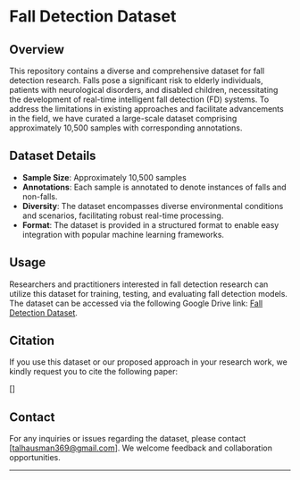 # Fall Detection Dataset

## Overview

This repository contains a diverse and comprehensive dataset for fall detection research. Falls pose a significant risk to elderly individuals, patients with neurological disorders, and disabled children, necessitating the development of real-time intelligent fall detection (FD) systems. To address the limitations in existing approaches and facilitate advancements in the field, we have curated a large-scale dataset comprising approximately 10,500 samples with corresponding annotations.

## Dataset Details

- **Sample Size**: Approximately 10,500 samples
- **Annotations**: Each sample is annotated to denote instances of falls and non-falls.
- **Diversity**: The dataset encompasses diverse environmental conditions and scenarios, facilitating robust real-time processing.
- **Format**: The dataset is provided in a structured format to enable easy integration with popular machine learning frameworks.

## Usage

Researchers and practitioners interested in fall detection research can utilize this dataset for training, testing, and evaluating fall detection models. The dataset can be accessed via the following Google Drive link: [Fall Detection Dataset](https://drive.google.com/drive/folders/1UdYJTweeZj_jLRjZTeLPwNW-2CEVvz3I?usp=drive_link).

## Citation

If you use this dataset or our proposed approach in your research work, we kindly request you to cite the following paper:

[]

## Contact

For any inquiries or issues regarding the dataset, please contact [talhausman369@gmail.com]. We welcome feedback and collaboration opportunities.

--- 
